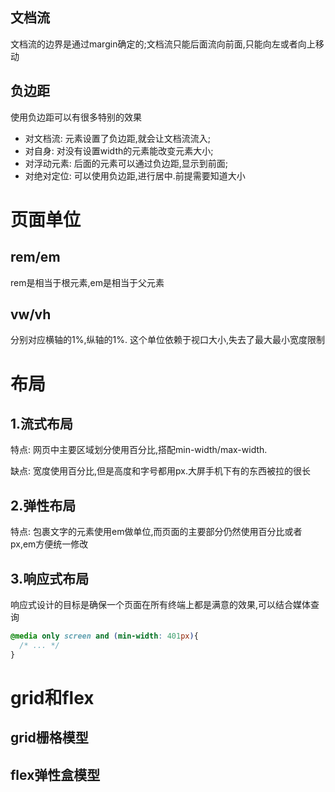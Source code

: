 

## 文档流
文档流的边界是通过margin确定的;文档流只能后面流向前面,只能向左或者向上移动

## 负边距 
使用负边距可以有很多特别的效果
- 对文档流: 元素设置了负边距,就会让文档流流入;
- 对自身: 对没有设置width的元素能改变元素大小;
- 对浮动元素: 后面的元素可以通过负边距,显示到前面;
- 对绝对定位: 可以使用负边距,进行居中.前提需要知道大小






# 页面单位
## rem/em
rem是相当于根元素,em是相当于父元素

## vw/vh
分别对应横轴的1%,纵轴的1%.
这个单位依赖于视口大小,失去了最大最小宽度限制




# 布局
## 1.流式布局
特点: 网页中主要区域划分使用百分比,搭配min-width/max-width.

缺点: 宽度使用百分比,但是高度和字号都用px.大屏手机下有的东西被拉的很长

## 2.弹性布局
特点: 包裹文字的元素使用em做单位,而页面的主要部分仍然使用百分比或者px,em方便统一修改

## 3.响应式布局
响应式设计的目标是确保一个页面在所有终端上都是满意的效果,可以结合媒体查询
```css
@media only screen and (min-width: 401px){
  /* ... */
}
```


# grid和flex

## grid栅格模型

## flex弹性盒模型


